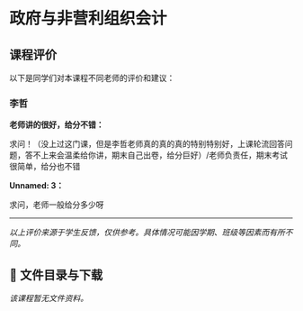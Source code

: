 # 政府与非营利组织会计

## 课程评价

以下是同学们对本课程不同老师的评价和建议：

### 李哲

**老师讲的很好，给分不错：**

求问！（没上过这门课，但是李哲老师真的真的真的特别特别好，上课轮流回答问题，答不上来会温柔给你讲，期末自己出卷，给分巨好）/老师负责任，期末考试很简单，给分也不错

**Unnamed: 3：**

求问，老师一般给分多少呀

---

*以上评价来源于学生反馈，仅供参考。具体情况可能因学期、班级等因素而有所不同。*
## 📄 文件目录与下载

_该课程暂无文件资料。_
